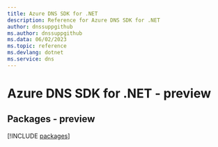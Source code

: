 ```yaml
---
title: Azure DNS SDK for .NET
description: Reference for Azure DNS SDK for .NET
author: dnssuppgithub
ms.author: dnssuppgithub
ms.data: 06/02/2023
ms.topic: reference
ms.devlang: dotnet
ms.service: dns
---
```

# Azure DNS SDK for .NET - preview
## Packages - preview
[!INCLUDE [packages](dns-index.md)]